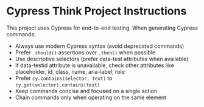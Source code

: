 # Cypress Think Project Instructions

This project uses Cypress for end-to-end testing. When generating Cypress commands:

- Always use modern Cypress syntax (avoid deprecated commands)
- Prefer `.should()` assertions over `.then()` when possible
- Use descriptive selectors (prefer data-test attributes when available)
- if data-testid attribute is unavailable, check other attributes like placeholder, id, class, name, aria-label, role
- Prefer `cy.contains(selector, text)` to `cy.get(selector).contains(text)`
- Keep commands concise and focused on a single action
- Chain commands only when operating on the same element
